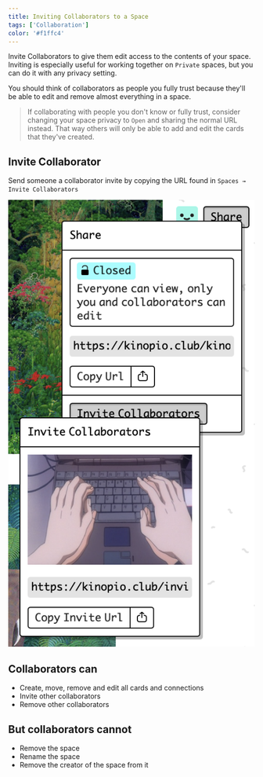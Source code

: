 ```yaml
---
title: Inviting Collaborators to a Space
tags: ['Collaboration']
color: '#f1ffc4'
---
```


Invite Collaborators to give them edit access to the contents of your space. Inviting is especially useful for working together on `Private` spaces, but you can do it with any privacy setting.

You should think of collaborators as people you fully trust because they'll be able to edit and remove almost everything in a space.

> If collaborating with people you don't know or fully trust, consider changing your space privacy to `Open` and sharing the normal URL instead. That way others will only be able to add  and edit the cards that they've created.

## Invite Collaborator

Send someone a collaborator invite by copying the URL found in `Spaces → Invite Collaborators`

![invite-collaborators](/assets/posts/invite-collaborators.png)

## Collaborators can

- Create, move, remove and edit all cards and connections
- Invite other collaborators
- Remove other collaborators

## But collaborators cannot

- Remove the space
- Rename the space
- Remove the creator of the space from it